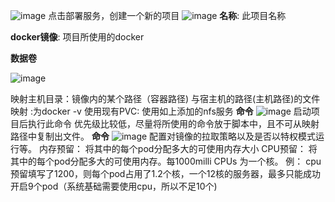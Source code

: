 ![image](https://user-images.githubusercontent.com/26183465/147731834-6596fc51-f4c2-44f0-909e-40d1ad0e05af.png)
点击部署服务，创建一个新的项目
![image](https://user-images.githubusercontent.com/26183465/147731927-b6571b03-9c84-4144-9a9b-8d27837106a2.png)
**名称**: 此项目名称

**docker镜像**: 项目所使用的docker

**数据卷**

![image](https://user-images.githubusercontent.com/26183465/147732078-bf5eea8b-8389-443b-9d4a-2c314866286e.png)

映射主机目录：镜像内的某个路径（容器路径) 与宿主机的路径(主机路径)的文件映射
            :为docker  -v
使用现有PVC: 使用如上添加的nfs服务
**命令**
![image](https://user-images.githubusercontent.com/26183465/147732333-f9eff276-a5e9-419b-93a0-9bd0730ef41d.png)
启动项目后执行此命令
  优先级比较低，尽量将所使用的命令放于脚本中，且不可从映射路径中复制出文件。
**命令**
![image](https://user-images.githubusercontent.com/26183465/147732591-aa49e84a-7429-4e6a-850d-de6b5059da40.png)
配置对镜像的拉取策略以及是否以特权模式运行等。
内存预留： 将其中的每个pod分配多大的可使用内存大小
CPU预留： 将其中的每个pod分配多大的可使用内存。每1000milli CPUs 为一个核。
例： cpu预留填写了1200，则每个pod占用了1.2个核，一个12核的服务器，最多只能成功开启9个pod（系统基础需要使用cpu，所以不足10个)






